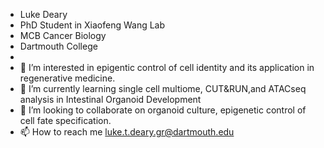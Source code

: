- Luke Deary
- PhD Student in Xiaofeng Wang Lab
- MCB Cancer Biology
- Dartmouth College
- 
- 👀 I’m interested in epigentic control of cell identity and its application in regenerative medicine.
- 🌱 I’m currently learning single cell multiome, CUT&RUN,and ATACseq analysis in Intestinal Organoid Development
- 💞️ I’m looking to collaborate on organoid culture, epigenetic control of cell fate specification.
- 📫 How to reach me luke.t.deary.gr@dartmouth.edu

<!---
Dearyl14/Dearyl14 is a ✨ special ✨ repository because its `README.md` (this file) appears on your GitHub profile.
You can click the Preview link to take a look at your changes.
--->
